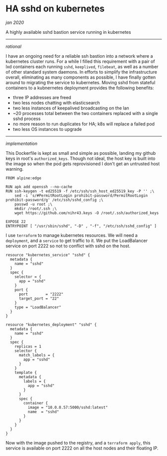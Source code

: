 # HA sshd on kubernetes

_jan 2020_

A highly available sshd bastion service running in kubernetes

---

_rational_

I have an ongoing need for a reliable ssh bastion into a network where a kubernetes cluster runs.  For a while I filled this requirement with a pair of lxd containers each running `sshd`, `keeplived`, `filebeat`, as well as a number of other standard system daemons.  In efforts to simplify the infrastructure overall, eliminating as many components as possible, I have finally gotten around to migrating the service to kubernetes.  Moving sshd from stateful containers to a kubnernetes deployment provides the following benefits:

- three IP addresses are freed
- two less nodes chatting with elasticsearch
- two less instances of keepalived broadcasting on the lan
- ~20 processes total between the two containers replaced with a single sshd process
- no more reason to run duplicates for HA; k8s will replace a failed pod
- two less OS instances to upgrade

---

_implementation_

This Dockerfile is kept as small and simple as possible, landing my github keys in root's `authorized_keys`.  Though not ideal, the host key is built into the image so when the pod gets reprovisioned I don't get an untrusted host warning.

```
FROM alpine:edge

RUN apk add openssh --no-cache
RUN ssh-keygen -t ed25519 -f /etc/ssh/ssh_host_ed25519_key -P '' ;\
    sed -i 's/#PermitRootLogin prohibit-password/PermitRootLogin prohibit-password/g' /etc/ssh/sshd_config ;\
    passwd -u root ;\
    mkdir /root/.ssh ;\
    wget https://github.com/nihr43.keys -O /root/.ssh/authorized_keys

EXPOSE 22
ENTRYPOINT [ "/usr/sbin/sshd", "-D" , "-f", "/etc/ssh/sshd_config" ]
```

I use `terraform` to manage kubernetes resources.  We will need a `deployment`, and a `service` to get traffic to it.  We put the LoadBalancer service on port 2222 so not to conflict with sshd on the host.

```
resource "kubernetes_service" "sshd" {
  metadata {
    name = "sshd"
  }
  spec {
    selector = {
      app = "sshd"
    }
    port {
      port        = "2222"
      target_port = "22"
    }
    type = "LoadBalancer"
  }
}

resource "kubernetes_deployment" "sshd" {
  metadata {
    name = "sshd"
  }
  spec {
    replicas = 1
    selector {
      match_labels = {
        app = "sshd"
      }
    }
    template {
      metadata {
        labels = {
          app = "sshd"
        }
      }
      spec {
        container {
          image = "10.0.0.57:5000/sshd:latest"
          name  = "sshd"
        }
      }
    }
  }
}
```

Now with the image pushed to the registry, and a `terraform apply`, this service is available on port 2222 on all the host nodes and their floating IP.

